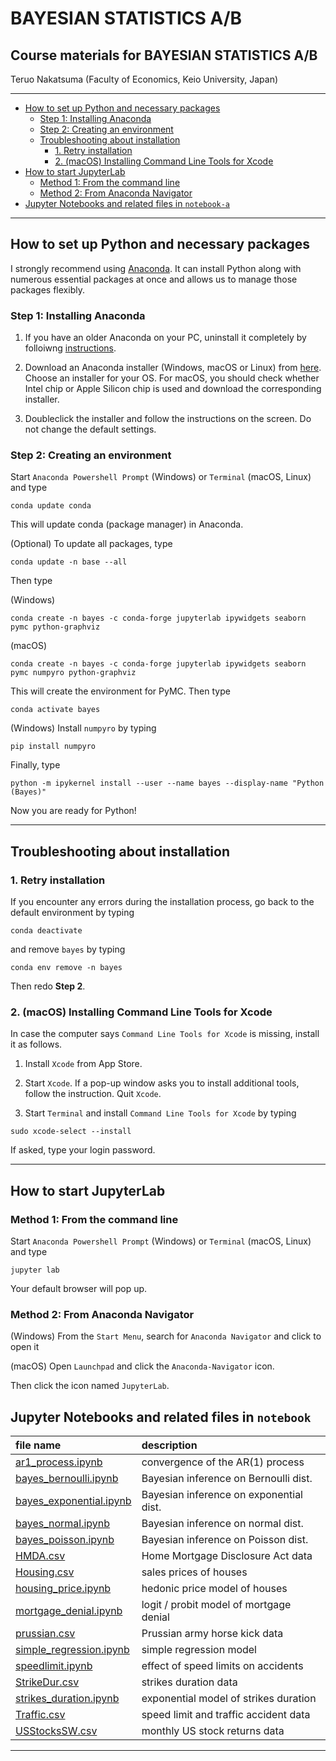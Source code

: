 # BAYESIAN STATISTICS A/B <!-- omit in toc -->

## Course materials for BAYESIAN STATISTICS A/B  <!-- omit in toc -->

Teruo Nakatsuma (Faculty of Economics, Keio University, Japan)

---

- [How to set up Python and necessary packages](#how-to-set-up-python-and-necessary-packages)
  - [Step 1: Installing Anaconda](#step-1-installing-anaconda)
  - [Step 2: Creating an environment](#step-2-creating-an-environment)
  - [Troubleshooting about installation](#troubleshooting-about-installation)
    - [1. Retry installation](#1-retry-installation)
    - [2. (macOS) Installing Command Line Tools for Xcode](#2-macos-installing-command-line-tools-for-xcode)
- [How to start JupyterLab](#how-to-start-jupyterlab)
  - [Method 1: From the command line](#method-1-from-the-command-line)
  - [Method 2: From Anaconda Navigator](#method-2-from-anaconda-navigator)
- [Jupyter Notebooks and related files in `notebook-a`](#jupyter-notebooks-and-related-files-in-notebook-a)

---

## How to set up Python and necessary packages

I strongly recommend using [Anaconda](https://www.anaconda.com/). It can install Python along with numerous essential packages at once and allows us to manage those packages flexibly.

### Step 1: Installing Anaconda

1. If you have an older Anaconda on your PC, uninstall it completely by folloiwng [instructions](https://docs.anaconda.com/anaconda/install/uninstall/).

2. Download an Anaconda installer (Windows, macOS or Linux) from [here](https://www.anaconda.com/products/distribution). Choose an installer for your OS. For macOS, you should check whether Intel chip or Apple Silicon chip is used and download the corresponding installer.

3. Doubleclick the installer and follow the instructions on the screen. Do not change the default settings.

### Step 2: Creating an environment

Start `Anaconda Powershell Prompt` (Windows) or `Terminal` (macOS, Linux) and type

```IPython
conda update conda
```

This will update conda (package manager) in Anaconda.

(Optional) To update all packages, type

```IPython
conda update -n base --all
```

Then type

(Windows)

```IPython
conda create -n bayes -c conda-forge jupyterlab ipywidgets seaborn pymc python-graphviz
```

(macOS)

```IPython
conda create -n bayes -c conda-forge jupyterlab ipywidgets seaborn pymc numpyro python-graphviz
```

This will create the environment for PyMC. Then type

```IPython
conda activate bayes
```

(Windows) Install `numpyro` by typing

```IPython
pip install numpyro
```

Finally, type

```IPython
python -m ipykernel install --user --name bayes --display-name "Python (Bayes)"
```

Now you are ready for Python!

---

## Troubleshooting about installation

### 1. Retry installation

If you encounter any errors during the installation process, go back to the default environment by typing

```IPython
conda deactivate
```

and remove `bayes` by typing

```IPython
conda env remove -n bayes
```

Then redo **Step 2**.

### 2. (macOS) Installing Command Line Tools for Xcode

In case the computer says `Command Line Tools for Xcode` is missing,  install it as follows.

1. Install `Xcode` from App Store.

2. Start `Xcode`. If a pop-up window asks you to install additional tools, follow the instruction. Quit `Xcode`.

3. Start `Terminal` and install `Command Line Tools for Xcode` by typing

``` IPython
sudo xcode-select --install
```

If asked, type your login password.

---

## How to start JupyterLab

### Method 1: From the command line

Start `Anaconda Powershell Prompt` (Windows) or `Terminal` (macOS, Linux) and type

```IPython
jupyter lab
```

Your default browser will pop up.

### Method 2: From Anaconda Navigator

(Windows) From the `Start Menu`, search for `Anaconda Navigator` and click to open it

(macOS) Open `Launchpad` and click the `Anaconda-Navigator` icon.

Then click the icon named `JupyterLab`.

## Jupyter Notebooks and related files in `notebook`

| file name                                                    | description                             |
|:-------------------------------------------------------------|:----------------------------------------|
| [ar1_process.ipynb](/notebook/ar1_convergence.ipynb)         | convergence of the AR(1) process        |
| [bayes_bernoulli.ipynb](/notebook/bayes_bernoulli.ipynb)     | Bayesian inference on Bernoulli dist.   |
| [bayes_exponential.ipynb](/notebook/bayes_exponential.ipynb) | Bayesian inference on exponential dist. |
| [bayes_normal.ipynb](/notebook/bayes_normal.ipynb)           | Bayesian inference on normal dist.      |
| [bayes_poisson.ipynb](/notebook/bayes_poisson.ipynb)         | Bayesian inference on Poisson dist.     |
| [HMDA.csv](/notebook/HMDA.csv)                               | Home Mortgage Disclosure Act data       |
| [Housing.csv](/notebook/Housing.csv)                         | sales prices of houses                  |
| [housing_price.ipynb](/notebook/housing_price.ipynb)         | hedonic price model of houses           |
| [mortgage_denial.ipynb](/notebook/mortgage_denial.ipynb)     | logit / probit model of mortgage denial |
| [prussian.csv](/notebook/prussian.csv)                       | Prussian army horse kick data           |
| [simple_regression.ipynb](/notebook/simple_regression.ipynb) | simple regression model                 |
| [speedlimit.ipynb](/notebook/speedlimit.ipynb)               | effect of speed limits on accidents     |
| [StrikeDur.csv](/notebook/StrikeDur.csv)                     | strikes duration data                   |
| [strikes_duration.ipynb](/notebook/strikes_duration.ipynb)   | exponential model of strikes duration   |
| [Traffic.csv](/notebook/Traffic.csv)                         | speed limit and traffic accident data   |
| [USStocksSW.csv](/notebook/USStocksSW.csv)                   | monthly US stock returns data           |

---